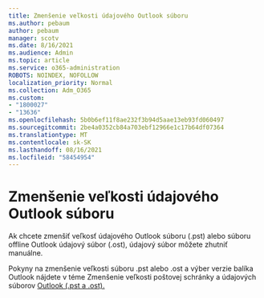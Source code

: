 ```yaml
---
title: Zmenšenie veľkosti údajového Outlook súboru
ms.author: pebaum
author: pebaum
manager: scotv
ms.date: 8/16/2021
ms.audience: Admin
ms.topic: article
ms.service: o365-administration
ROBOTS: NOINDEX, NOFOLLOW
localization_priority: Normal
ms.collection: Adm_O365
ms.custom:
- "1800027"
- "13636"
ms.openlocfilehash: 5b0b6ef11f8ae232f3b94d5aae13eb93fd060497
ms.sourcegitcommit: 2be4a0352cb84a703ebf12966e1c17b64df07364
ms.translationtype: MT
ms.contentlocale: sk-SK
ms.lasthandoff: 08/16/2021
ms.locfileid: "58454954"
---
```

# <a name="reduce-the-size-of-your-outlook-data-file"></a>Zmenšenie veľkosti údajového Outlook súboru

Ak chcete zmenšiť veľkosť údajového Outlook súboru (.pst) alebo súboru offline Outlook údajový súbor (.ost), údajový súbor môžete zhutniť manuálne. 

Pokyny na zmenšenie veľkosti súboru .pst alebo .ost a výber verzie balíka Outlook nájdete v téme Zmenšenie veľkosti poštovej schránky a údajových súborov [Outlook (.pst a .ost).](https://support.microsoft.com/office/reduce-the-size-of-your-mailbox-and-outlook-data-files-pst-and-ost-e4c6a4f1-d39c-47dc-a4fa-abe96dc8c7ef)